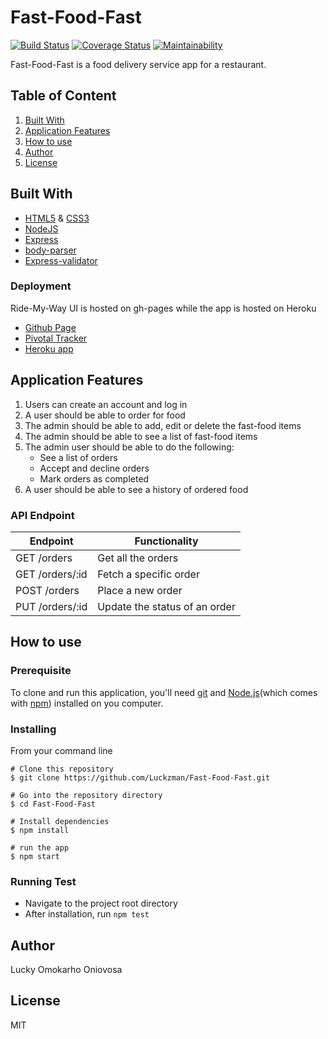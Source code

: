 # Fast-Food-Fast

[![Build Status](https://travis-ci.com/Luckzman/Fast-Food-Fast.svg?branch=develop)](https://travis-ci.com/Luckzman/Fast-Food-Fast)
[![Coverage Status](https://coveralls.io/repos/github/Luckzman/Fast-Food-Fast/badge.svg?branch=develop)](https://coveralls.io/github/Luckzman/Fast-Food-Fast?branch=develop)
[![Maintainability](https://api.codeclimate.com/v1/badges/6b8c8ed5861f3851d0f0/maintainability)](https://codeclimate.com/github/Luckzman/Fast-Food-Fast/maintainability)

Fast-Food-Fast​ is a food delivery service app for a restaurant.


## Table of Content 
1. [Built With](#built-with)
2. [Application Features](#application-features)
3. [How to use](#how-to-use)
4. [Author](#author)
5. [License](#license)

## Built With
* [HTML5](https://developer.mozilla.org/en-US/docs/Web/Guide/HTML/HTML5) & [CSS3](https://developer.mozilla.org/en-US/docs/Web/CSS/CSS3)
* [NodeJS](https://nodejs.org/en/)
* [Express](https://expressjs.com/)
* [body-parser](https://www.npmjs.com/package/body-parser)
* [Express-validator](https://www.npmjs.com/package/express-validator)

### Deployment
Ride-My-Way UI is hosted on gh-pages while the app is hosted on Heroku
* [Github Page](https://luckzman.github.io/Fast-Food-Fast/ui/index.html)
* [Pivotal Tracker](https://www.pivotaltracker.com/n/projects/2193919)
* [Heroku app](https://fastfoodfast2018.herokuapp.com/api/v1/order/)

## Application Features
1. Users can create an account and log in
2. A user should be able to order for food
3. The admin should be able to add, edit or delete the fast-food items
4. The admin should be able to see a list of fast-food items
5. The admin user should be able to do the following:
    * See a list of orders
    * Accept and decline orders
    * Mark orders as completed
6. A user should be able to see a history of ordered food

### API Endpoint
Endpoint | Functionality
-------- | -------------
GET  /orders | Get all the orders
GET /orders/:id | Fetch a specific order
POST /orders | Place a new order
PUT /orders/:id | Update the status of an order

## How to use
### Prerequisite
To clone and run this application, you'll need [git](https://git-scm.com/downloads) and [Node.js](https://nodejs.org/en/download/)(which comes with [npm](https://www.npmjs.com/)) installed on you computer.

### Installing
From your command line
```
# Clone this repository
$ git clone https://github.com/Luckzman/Fast-Food-Fast.git

# Go into the repository directory
$ cd Fast-Food-Fast

# Install dependencies
$ npm install

# run the app
$ npm start
```

### Running Test
* Navigate to the project root directory
* After installation, run `npm test`

## Author
Lucky Omokarho Oniovosa

## License
MIT